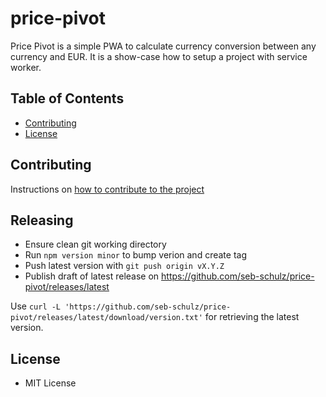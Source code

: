 # price-pivot

Price Pivot is a simple PWA to calculate currency conversion between any currency and EUR.
It is a show-case how to setup a project with service worker.

## Table of Contents

- [Contributing](#contributing)
- [License](#license)

<!--
- [Installation](#installation)
- [Usage](#usage)
- [Credits](#credits)
-->

<!--
## Installation

TBD

## Usage

- Examples of how to use the project
- Screenshots or code snippets

## Credits

- Acknowledge contributors and any third-party resources used
-->

## Contributing

Instructions on [how to contribute to the project](CONTRIBUTING.md)

## Releasing

- Ensure clean git working directory
- Run `npm version minor` to bump verion and create tag
- Push latest version with `git push origin vX.Y.Z`
- Publish draft of latest release on <https://github.com/seb-schulz/price-pivot/releases/latest>

Use `curl -L 'https://github.com/seb-schulz/price-pivot/releases/latest/download/version.txt'` for retrieving the latest version.

## License

- MIT License

